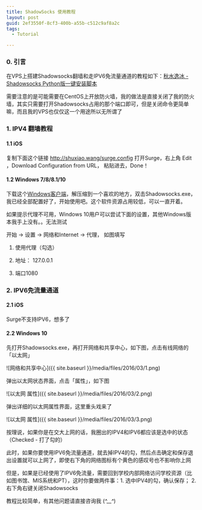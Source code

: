 ```yaml
---
title: ShadowSocks 使用教程
layout: post
guid: 2ef3550f-8cf3-400b-a55b-c512c9af8a2c
tags:
  - Tutorial

---
```


### 0. 引言

在VPS上搭建Shadowsocks翻墙和走IPV6免流量通道的教程如下：[秋水逸冰 - Shadowsocks Python版一键安装脚本](https://teddysun.com/342.html)

需要注意的是可能需要在CentOS上开放防火墙，我的做法是直接关闭了我的防火墙，其实只需要打开Shadowsocks占用的那个端口即可，但是关闭命令更简单嘛，而且我的VPS也仅仅这一个用途所以无所谓了

### 1.  IPV4 翻墙教程

#### 1.1  iOS

复制下面这个链接 http://shuxiao.wang/surge.config 打开Surge，右上角 Edit ，Download Configuration from URL， 粘贴进去，Done！

#### 1.2  Windows 7/8/8.1/10

下载这个[Windows客户端](http://7nj21b.com1.z0.glb.clouddn.com/Shadowsocks.rar)，解压缩到一个喜欢的地方，双击Shadowsocks.exe，我已经全部配置好了，开始使用吧。这个软件资源占用较低，可以一直开着。

如果提示代理不可用，Windows 10用户可以尝试下面的设置，其他Windows版本我手上没有。。无法测试

开始 -> 设置 -> 网络和Internet -> 代理， 如图填写

1. 使用代理（勾选）

2. 地址： 127.0.0.1

3. 端口1080

### 2.  IPV6免流量通道

#### 2.1  iOS

Surge不支持IPV6，想多了

#### 2.2  Windows 10

先打开Shadowsocks.exe，再打开网络和共享中心，如下图，点击有线网络的「以太网」

![网络和共享中心]({{ site.baseurl }}/media/files/2016/03/1.png)

弹出以太网状态界面，点击「属性」，如下图

![以太网 属性]({{ site.baseurl }}/media/files/2016/03/2.png)

弹出详细的以太网属性界面，这里重头戏来了

![以太网 属性]({{ site.baseurl }}/media/files/2016/03/3.png) 

按理说，如果你是在交大上网的话，我圈出的IPV4和IPV6都应该是选中的状态（Checked - 打了勾的）

此时，如果你要使用IPV6免流量通道，就去掉IPV4的勾，然后点击确定和保存退出设置就可以上网了，即使右下角的网络图标有个黄色的感叹号也不影响你上网

但是，如果是已经使用了IPV6免流量，需要回到学校内部网络访问学校资源（比如图书馆、MIS系统和PT），这时你要做两件事：1. 选中IPV4的勾，确认保存； 2. 右下角右键关闭Shadowsocks

教程比较简单，有其他问题请直接咨询我 (*^__^*) 
